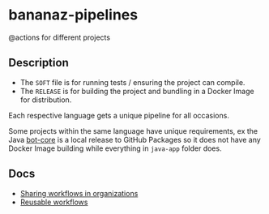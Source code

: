 # bananaz-pipelines
 @actions for different projects

## Description
* The `SOFT` file is for running tests / ensuring the project can compile.
* The `RELEASE` is for building the project and bundling in a Docker Image for distribution.

Each respective language gets a unique pipeline for all occasions.

Some projects within the same language have unique requirements, ex the Java [bot-core](https://github.com/BananazTechnology/bot-core) is a local release to GitHub Packages so it does not have any Docker Image building while everything in `java-app` folder does.

## Docs
* [Sharing workflows in organizations](https://docs.github.com/en/actions/using-workflows/sharing-workflows-secrets-and-runners-with-your-organization)
* [Reusable workflows](https://docs.github.com/en/actions/using-workflows/reusing-workflows)
